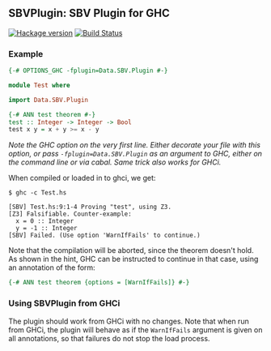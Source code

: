 ## SBVPlugin: SBV Plugin for GHC

[![Hackage version](http://img.shields.io/hackage/v/sbvPlugin.svg?label=Hackage)](http://hackage.haskell.org/package/sbvPlugin)
    [![Build Status](http://img.shields.io/travis/LeventErkok/sbvPlugin.svg?label=Build)](http://travis-ci.org/LeventErkok/sbvPlugin)

### Example

```haskell
{-# OPTIONS_GHC -fplugin=Data.SBV.Plugin #-}

module Test where

import Data.SBV.Plugin

{-# ANN test theorem #-}
test :: Integer -> Integer -> Bool
test x y = x + y >= x - y
```

*Note the GHC option on the very first line. Either decorate your file with
this option, or pass `-fplugin=Data.SBV.Plugin` as an argument to GHC, either on the command line
or via cabal. Same trick also works for GHCi.*

When compiled or loaded in to ghci, we get:

```
$ ghc -c Test.hs

[SBV] Test.hs:9:1-4 Proving "test", using Z3.
[Z3] Falsifiable. Counter-example:
  x = 0 :: Integer
  y = -1 :: Integer
[SBV] Failed. (Use option 'WarnIfFails' to continue.)
```

Note that the compilation will be aborted, since the theorem doesn't hold. As shown in the hint, GHC
can be instructed to continue in that case, using an annotation of the form:

```haskell
{-# ANN test theorem {options = [WarnIfFails]} #-}
```

### Using SBVPlugin from GHCi
The plugin should work from GHCi with no changes.  Note that when run from GHCi, the plugin will
behave as if the `WarnIfFails` argument is given on all annotations, so that failures do not stop
the load process.
